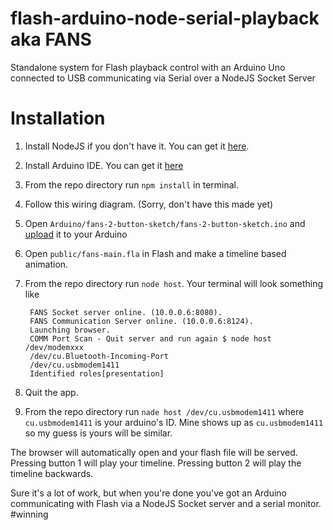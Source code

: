 # flash-arduino-node-serial-playback aka FANS
Standalone system for Flash playback control with an Arduino Uno connected to USB communicating via Serial over a NodeJS Socket Server


# Installation
1. Install NodeJS if you don't have it. You can get it [here](https://nodejs.org/en/).
2. Install Arduino IDE. You can get it [here](https://www.arduino.cc/en/Main/Software)
3. From the repo directory run `npm install` in terminal.
4. Follow this wiring diagram. (Sorry, don't have this made yet)
5. Open `Arduino/fans-2-button-sketch/fans-2-button-sketch.ino` and [upload](https://www.arduino.cc/en/main/howto) it to your Arduino
6. Open `public/fans-main.fla` in Flash and make a timeline based animation.
7. From the repo directory run `node host`. Your terminal will look something like

		FANS Socket server online. (10.0.0.6:8080). 
		FANS Communication Server online. (10.0.0.6:8124). 
		Launching browser. 
		COMM Port Scan - Quit server and run again $ node host /dev/modemxxx 
		/dev/cu.Bluetooth-Incoming-Port 
		/dev/cu.usbmodem1411
		Identified roles[presentation]

8. Quit the app.
9. From the repo directory run `nade host /dev/cu.usbmodem1411` where `cu.usbmodem1411` is your arduino's ID. Mine shows up as `cu.usbmodem1411` so my guess is yours will be similar.

The browser will automatically open and your flash file will be served. Pressing button 1 will play your timeline. Pressing button 2 will play the timeline backwards.

Sure it's a lot of work, but when you're done you've got an Arduino communicating with Flash via a NodeJS Socket server and a serial monitor. #winning


